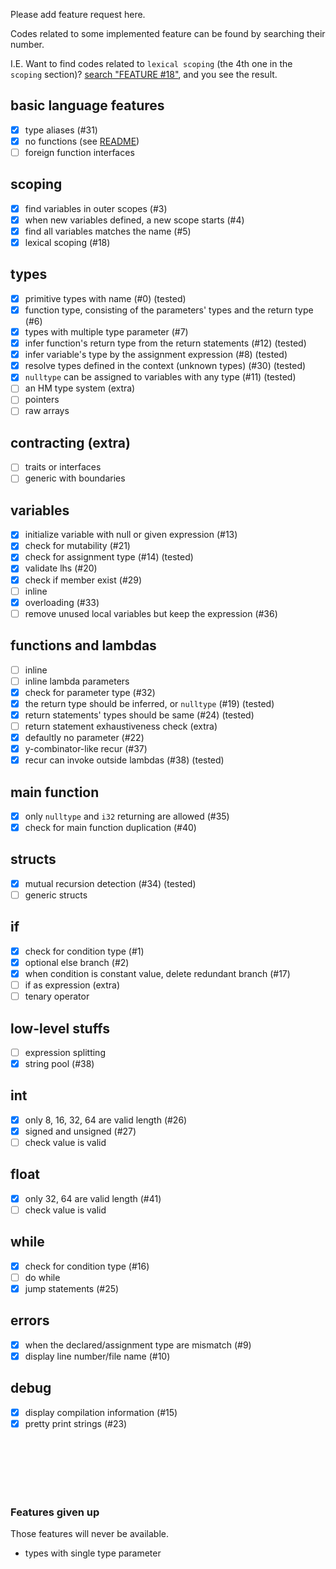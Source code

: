 
Please add feature request here.

Codes related to some implemented feature can be found by searching their number.

I.E. Want to find codes related to `lexical scoping` (the 4th one in the `scoping` section)?
[search "FEATURE \#18"](https://github.com/Cm-lang/Cmc/search?utf8=%E2%9C%93&q=%22FEATURE+%2318%22),
and you see the result.

## basic language features

+ [X] type aliases (#31)
+ [X] no functions (see [README](./README.md))
+ [ ] foreign function interfaces

## scoping

+ [X] find variables in outer scopes (#3)
+ [X] when new variables defined, a new scope starts (#4)
+ [X] find all variables matches the name (#5)
+ [X] lexical scoping (#18)

## types

+ [X] primitive types with name (#0) (tested)
+ [X] function type, consisting of the parameters' types and the return type (#6)
+ [X] types with multiple type parameter (#7)
+ [X] infer function's return type from the return statements (#12) (tested)
+ [X] infer variable's type by the assignment expression (#8) (tested)
+ [X] resolve types defined in the context (unknown types) (#30) (tested)
+ [X] `nulltype` can be assigned to variables with any type (#11) (tested)
+ [ ] an HM type system (extra)
+ [ ] pointers
+ [ ] raw arrays

## contracting (extra)

+ [ ] traits or interfaces
+ [ ] generic with boundaries

## variables

+ [X] initialize variable with null or given expression (#13)
+ [X] check for mutability (#21)
+ [X] check for assignment type (#14) (tested)
+ [X] validate lhs (#20)
+ [X] check if member exist (#29)
+ [ ] inline
+ [X] overloading (#33)
+ [ ] remove unused local variables but keep the expression (#36)

## functions and lambdas

+ [ ] inline
+ [ ] inline lambda parameters
+ [X] check for parameter type (#32)
+ [X] the return type should be inferred, or `nulltype` (#19) (tested)
+ [X] return statements' types should be same (#24) (tested)
+ [ ] return statement exhaustiveness check (extra)
+ [X] defaultly no parameter (#22)
+ [X] y-combinator-like recur (#37)
+ [X] recur can invoke outside lambdas (#38) (tested)

## main function

+ [X] only `nulltype` and `i32` returning are allowed (#35)
+ [X] check for main function duplication (#40)

## structs

+ [X] mutual recursion detection (#34) (tested)
+ [ ] generic structs

## if

+ [X] check for condition type (#1)
+ [X] optional else branch (#2)
+ [X] when condition is constant value, delete redundant branch (#17)
+ [ ] if as expression (extra)
+ [ ] tenary operator

## low-level stuffs

+ [ ] expression splitting
+ [X] string pool (#38)

## int

+ [X] only 8, 16, 32, 64 are valid length (#26)
+ [X] signed and unsigned (#27)
+ [ ] check value is valid

## float

+ [X] only 32, 64 are valid length (#41)
+ [ ] check value is valid

## while

+ [X] check for condition type (#16)
+ [ ] do while
+ [X] jump statements (#25)

## errors

+ [X] when the declared/assignment type are mismatch (#9)
+ [X] display line number/file name (#10)

## debug

+ [X] display compilation information (#15)
+ [X] pretty print strings (#23)

<br/><br/><br/><br/><br/>

### Features given up

Those features will never be available.

+ types with single type parameter

